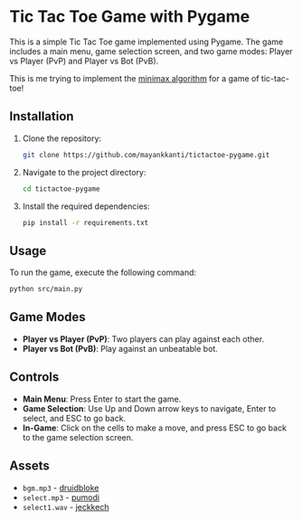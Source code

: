 # Tic Tac Toe Game with Pygame

This is a simple Tic Tac Toe game implemented using Pygame. The game includes a main menu, game selection screen, and two game modes: Player vs Player (PvP) and Player vs Bot (PvB).

This is me trying to implement the [minimax algorithm](https://en.wikipedia.org/wiki/Minimax) for a game of tic-tac-toe!

## Installation

1. Clone the repository:
    ```sh
    git clone https://github.com/mayankkanti/tictactoe-pygame.git
    ```
2. Navigate to the project directory:
    ```sh
    cd tictactoe-pygame
    ```
3. Install the required dependencies:
    ```sh
    pip install -r requirements.txt
    ```

## Usage

To run the game, execute the following command:
```sh
python src/main.py
```

## Game Modes

- **Player vs Player (PvP)**: Two players can play against each other.
- **Player vs Bot (PvB)**: Play against an unbeatable bot.

## Controls

- **Main Menu**: Press Enter to start the game.
- **Game Selection**: Use Up and Down arrow keys to navigate, Enter to select, and ESC to go back.
- **In-Game**: Click on the cells to make a move, and press ESC to go back to the game selection screen.

## Assets

- `bgm.mp3` - [druidbloke](https://freesound.org/people/druidbloke/sounds/666732/)
- `select.mp3` - [pumodi](https://freesound.org/people/pumodi/sounds/150222/)
- `select1.wav` - [jeckkech](https://freesound.org/people/jeckkech/sounds/391663/)